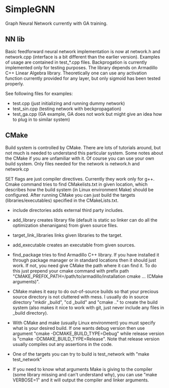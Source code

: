 # SimpleGNN
Graph Neural Network currently with GA training.

## NN lib
Basic feedforward neural network implementation is now at network.h and network.cpp (interface is a bit different than the earlier version). Examples of usage are contained in test_*.cpp files. Backprogation is currently implemented only for testing purposes. The library depends on Armadillo C++ Linear Algebra library. Theoretically one can use any activation function currently provided for any layer, but only sigmoid has been tested properly.

See following files for examples:
* test.cpp (just initializing and running dummy network)
* test_sin.cpp (testing network with beckpropagation)
* test_ga.cpp (GA example, GA does not work but might give an idea how to plug in to similar system)
 
## CMake 

Build system is controlled by CMake. There are lots of tutorials around, but not much is needed to understand this particular system. Some notes about the CMake if you are unfamiliar with it. Of course you can use your own build system. Only files needed for the network is network.h and network.cp

SET flags are just compiler directives. Currently they work only for g++. Cmake command tries to find CMakelists.txt in given location, which describes how the build system (in Linux environment Make) should be configured. After running CMake you can just build the targets (libraries/executables) specified in the CMakeLists.txt. 

* include directories adds external third party includes.
* add_library <target name> <source files> creates library file (default is static so linker can do all the optimization shenanigans) from given source files.
* target_link_libraries <target> <libs> links given libraries to the target.
* add_executable <target name> creates an executable from given sources.

* find_package tries to find Armadillo C++ library. If you have installed it through package manager or in standard locations then it should just work. If not, you need give CMake the path where it can find it. To do this just prepend your cmake command with prefix path "CMAKE_PREFIX_PATH=/path/to/armadillo/installation cmake ... (CMake arguments)".

* CMake makes it easy to do out-of-source builds so that your precious source directory is not cluttered with mess. I usually do in source directory "mkdir _build", "cd _build" and "cmake .." to create the build system (also makes it nice to work with git, just never include any files in _build directory).

* With CMake and make (usually Linux environment) you must specify what is your desired build. If one wants debug version then use argument "cmake <location of CMakeLists.txt> -DCMAKE_BUILD_TYPE=Debug" while release version is "cmake <location of CMakeLists.txt> -DCMAKE_BUILD_TYPE=Release". Note that release version usually compiles out any assertions in the code.

* One of the targets you can try to build is test_network with "make test_network"

* If you need to know what arguments Make is giving to the compiler (some library missing and can't understand why), you can use "make <target> VERBOSE=1" and it will output the compiler and linker arguments.

